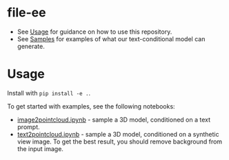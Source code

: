 # file-ee

 * See [Usage](#usage) for guidance on how to use this repository.
 * See [Samples](#samples) for examples of what our text-conditional model can generate.


# Usage

Install with `pip install -e .`.

To get started with examples, see the following notebooks:

* [image2pointcloud.ipynb](file_ee/examples/image2pointcloud.ipynb) - sample a 3D model, conditioned on a text prompt.
* [text2pointcloud.ipynb](file_ee/examples/text2pointcloud.ipynb) - sample a 3D model, conditioned on a synthetic view image. To get the best result, you should remove background from the input image.
